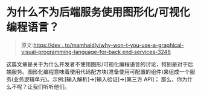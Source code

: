 # 为什么不为后端服务使用图形化/可视化编程语言？

> 原文:[https://dev . to/mamhaidly/why-won-t-you-use-a-graphical-visual-programming-language-for-back end-services-3248](https://dev.to/mamhaidly/why-wouldn-t-you-use-a-graphical-visual-programming-language-for-backend-services-3248)

这篇文章是关于为什么开发者不使用图形/可视化编程语言的讨论，特别是对于后端服务。图形化编程意味着使用代码配方块(准备使用可配置的组件)来组成一个服务(业务逻辑单元)。示例:[输入解析]->[输入验证]->[第三方 API]；
那么，你为什么不呢？让我们听听他们。